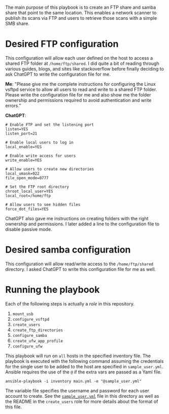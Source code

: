 The main purpose of this playbook is to create an FTP share and samba share that point to the same location. This enables a network scanner to publish its scans via FTP and users to retrieve those scans with a simple SMB share.

# Desired FTP configuration

This configuration will allow each user defined on the host to access a shared FTP folder at `/home/ftp/shared`. I did quite a bit of reading through various guides, blogs, and sites like stackoverflow before finally deciding to ask ChatGPT to write the configuration file for me.

**Me**: "Please give me the complete instructions for configuring the Linux vsftpd service to allow all users to read and write to a shared FTP folder. Please write the configuration file for me and also show me the folder ownership and permissions required to avoid authentication and write errors."

**ChatGPT**:

```properties
# Enable FTP and set the listening port
listen=YES
listen_port=21

# Enable local users to log in
local_enable=YES

# Enable write access for users
write_enable=YES

# Allow users to create new directories
local_umask=022
file_open_mode=0777

# Set the FTP root directory
chroot_local_user=YES
local_root=/home/ftp

# Allow users to see hidden files
force_dot_files=YES
```

ChatGPT also gave me instructions on creating folders with the right ownership and permissions. I later added a line to the configuration file to disable passive mode.

# Desired samba configuration

This configuration will allow read/write access to the `/home/ftp/shared` directory. I asked ChatGPT to write this configuration file for me as well.

# Running the playbook

Each of the following steps is actually a *role* in this repository.
1. `mount_usb`
1. `configure_vsftpd`
1. `create_users`
1. `create_ftp_directories`
1. `configure_samba`
1. `create_ufw_app_profile`
1. `configure_ufw`

This playbook will run on `all` hosts in the specified inventory file. The playbook is executed with the following command assuming the credentials for the single user to be added to the host are specified in `sample_user.yml`. Ansible requires the use of the `@` if the extra vars are passed as a Yaml file.

```
ansible-playbook -i inventory main.yml -e "@sample_user.yml"
```

The variable file specifies the username and password for each user account to create. See the [`sample_user.yml`](./sample_user.yml) file in this directory as well as the README in the `create_users` role for more details about the format of this file.
